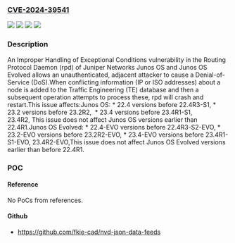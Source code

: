### [CVE-2024-39541](https://cve.mitre.org/cgi-bin/cvename.cgi?name=CVE-2024-39541)
![](https://img.shields.io/static/v1?label=Product&message=Junos%20OS%20Evolved&color=blue)
![](https://img.shields.io/static/v1?label=Product&message=Junos%20OS&color=blue)
![](https://img.shields.io/static/v1?label=Version&message=n%2Fa&color=blue)
![](https://img.shields.io/static/v1?label=Vulnerability&message=CWE-755%20Improper%20Handling%20of%20Exceptional%20Conditions&color=brighgreen)

### Description

An Improper Handling of Exceptional Conditions vulnerability in the Routing Protocol Daemon (rpd) of Juniper Networks Junos OS and Junos OS Evolved allows an unauthenticated, adjacent attacker to cause a Denial-of-Service (DoS).When conflicting information (IP or ISO addresses) about a node is added to the Traffic Engineering (TE) database and then a subsequent operation attempts to process these, rpd will crash and restart.This issue affects:Junos OS:  *  22.4 versions before 22.4R3-S1,  *  23.2 versions before 23.2R2,   *  23.4 versions before 23.4R1-S1, 23.4R2, This issue does not affect Junos OS versions earlier than 22.4R1.Junos OS Evolved:  *  22.4-EVO versions before 22.4R3-S2-EVO,  *  23.2-EVO versions before 23.2R2-EVO,  *  23.4-EVO versions before 23.4R1-S1-EVO, 23.4R2-EVO,This issue does not affect Junos OS Evolved versions earlier than before 22.4R1.

### POC

#### Reference
No PoCs from references.

#### Github
- https://github.com/fkie-cad/nvd-json-data-feeds

